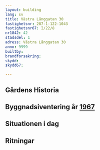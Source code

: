 ```yaml
---
layout: building
lang: sv
title: Västra Långgatan 30
fastighetsnr: 287-1-122-1043
fastighetsnr67: I/22/8
nr1842: 42
stadsdel: 1
adress: Västra Långgatan 30
anno: 9999
builtby:
brandforsakring:
skydd:
skydd67:

---
```

## Gårdens Historia


## Byggnadsiventering år <a href="/sources/keinanen_karki.pdf">1967</a>


## Situationen i dag


## Ritningar
